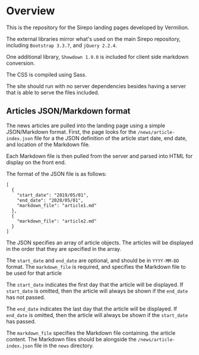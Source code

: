 # Overview

This is the repository for the Sirepo landing pages developed by Vermilion.

The external libraries mirror what's used on the main Sirepo repository, including `Bootstrap 3.3.7`, and `jQuery 2.2.4`.

One additional library, `Showdown 1.9.0` is included for client side markdown conversion.

The CSS is compiled using Sass.

The site should run with no server dependencies besides having a server that is able to serve the files included.

## Articles JSON/Markdown format

The news articles are pulled into the landing page using a simple JSON/Markdown format. First, the page looks for the `/news/article-index.json` file for a the JSON definition of the article start date, end date, and location of the Markdown file.

Each Markdown file is then pulled from the server and parsed into HTML for display on the front end.

The format of the JSON file is as follows:

```
[
  {
    "start_date": "2019/05/01",
    "end_date": "2020/05/01",
    "markdown_file": "article1.md"
  },
  {
    "markdown_file": "article2.md"
  }
]
```

The JSON specifies an array of article objects. The articles will be displayed in the order that they are specified in the array.

The `start_date` and `end_date` are optional, and should be in `YYYY-MM-DD` format. The `markdown_file` is required, and specifies the Markdown file to be used for that article

The `start_date` indicates the first day that the article will be displayed. If `start_date` is omitted, then the article will always be shown if the `end_date` has not passed.

The `end_date` indicates the last day that the article will be displayed. If `end_date` is omitted, then the article will always be shown if the `start_date` has passed.

The `markdown_file` specifies the Markdown file containing. the article content. The Markdown files should be alongside the `/news/article-index.json` file in the `news` directory.